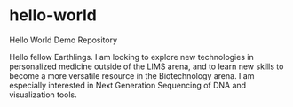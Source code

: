 # hello-world

Hello World Demo Repository

Hello fellow Earthlings. I am looking to explore new technologies in personalized medicine outside of the LIMS arena,
and to learn new skills to become a more versatile resource in the Biotechnology arena.  I am especially interested in 
Next Generation Sequencing of DNA and visualization tools.
